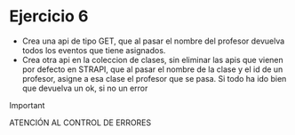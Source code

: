 # Ejercicio 6

- Crea una api de tipo GET, que al pasar el nombre del profesor devuelva todos los eventos que tiene asignados.
- Crea otra api en la coleccion de clases, sin eliminar las apis que vienen por defecto en STRAPI, que al pasar el nombre de la clase y el id de un profesor, asigne a esa clase el profesor que se pasa. Si todo ha ido bien que devuelva un ok, si no un error
  >

> [!IMPORTANT]  
> ATENCIÓN AL CONTROL DE ERRORES
